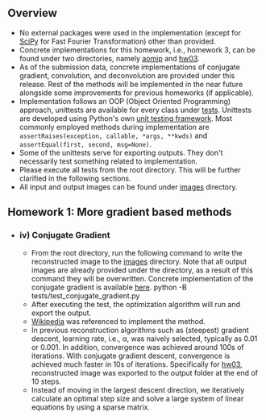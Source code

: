 ## Overview
* No external packages were used in the implementation (except for [SciPy](https://docs.scipy.org/doc/scipy/reference/generated/scipy.fft.fft2.html) for Fast Fourier Transformation) other than provided.
* Concrete implementations for this homework, i.e., homework 3, can be found under two directories, namely [aomip](https://gitlab.lrz.de/IP/teaching/applied-optimization-methods-for-inverse-problems/aomip-kaan-guney-keklikci/-/tree/main/aomip) and [hw03](https://gitlab.lrz.de/IP/teaching/applied-optimization-methods-for-inverse-problems/aomip-kaan-guney-keklikci/-/tree/main/homework/hw03).
* As of the submission data, concrete implementations of conjugate gradient, convolution, and deconvolution are provided under this release. Rest of the methods will be implemented in the near future alongside some improvements for previous homeworks (if applicable).
* Implementation follows an OOP (Object Oriented Programming) approach, unittests are available for every class under [tests](https://gitlab.lrz.de/IP/teaching/applied-optimization-methods-for-inverse-problems/aomip-kaan-guney-keklikci/-/tree/main/tests). Unittests are developed using Python's own [unit testing framework](https://docs.python.org/3/library/unittest.html#). Most commonly employed methods during implementation are `assertRaises(exception, callable, *args, **kwds)` and `assertEqual(first, second, msg=None)`.
* Some of the unittests serve for exporting outputs. They don't necessarily test something related to implementation.
* Please execute all tests from the root directory. This will be further clarified in the following sections.
* All input and output images can be found under [images](https://gitlab.lrz.de/IP/teaching/applied-optimization-methods-for-inverse-problems/aomip-kaan-guney-keklikci/-/tree/main/homework/hw03/images) directory.

## Homework 1: More gradient based methods

  - ### iv) Conjugate Gradient
    -  From the root directory, run the following command to write the reconstructed image to the [images](https://gitlab.lrz.de/IP/teaching/applied-optimization-methods-for-inverse-problems/aomip-kaan-guney-keklikci/-/tree/main/homework/hw03/images) directory. Note that all output images are already provided under the directory, as a result of this command they will be overwritten. Concrete implementation of the conjugate gradient is available [here](https://gitlab.lrz.de/IP/teaching/applied-optimization-methods-for-inverse-problems/aomip-kaan-guney-keklikci/-/blob/main/homework/hw03/conjugate_gradient.py).
             python -B tests/test_conjugate_gradient.py
    - After executing the test, the optimization algorithm will run and export the output. 
    - [Wikipedia](https://en.wikipedia.org/wiki/Conjugate_gradient_method#The_resulting_algorithm) was referenced to implement the method.
    - In previous reconstruction algorithms such as (steepest) gradient descent, learning rate, i.e., α, was naively selected, typically as 0.01 or 0.001. In addition, convergence was achieved around 100s of iterations. With conjugate gradient descent, convergence is achieved much faster in 10s of iterations. Specifically for [hw03](https://gitlab.lrz.de/IP/teaching/applied-optimization-methods-for-inverse-problems/aomip-kaan-guney-keklikci/-/tree/main/homework/hw03),   reconstructed image was exported to the output folder at the end of 10 steps.
    - Instead of moving in the largest descent direction, we iteratively calculate an optimal step size and solve a large system of linear equations by using a sparse matrix.